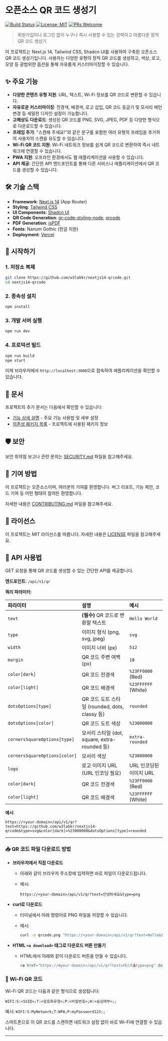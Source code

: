 # 오픈소스 QR 코드 생성기

[![Build Status](https://img.shields.io/travis/com/w3labkr/nextjs14-qrcode.svg)](https://travis-ci.com/w3labkr/nextjs14-qrcode)
[![License: MIT](https://img.shields.io/badge/License-MIT-yellow.svg)](https://opensource.org/licenses/MIT)
[![PRs Welcome](https://img.shields.io/badge/PRs-welcome-brightgreen.svg?style=flat-square)](http://makeapullrequest.com)

> 회원가입이나 로그인 없이 누구나 즉시 사용할 수 있는 강력하고 아름다운 정적 QR 코드 생성기

이 프로젝트는 Next.js 14, Tailwind CSS, Shadcn UI를 사용하여 구축된 오픈소스 QR 코드 생성기입니다. 사용자는 다양한 유형의 정적 QR 코드를 생성하고, 색상, 로고, 모양 등 광범위한 옵션을 통해 자유롭게 커스터마이징할 수 있습니다.

## ✨ 주요 기능

- **다양한 콘텐츠 유형 지원**: URL, 텍스트, Wi-Fi 정보를 QR 코드로 변환할 수 있습니다.
- **자유로운 커스터마이징**: 전경색, 배경색, 로고 삽입, QR 코드 둥글기 및 모서리 패턴 변경 등 세밀한 디자인 설정이 가능합니다.
- **고해상도 다운로드**: 생성된 QR 코드를 PNG, SVG, JPEG, PDF 등 다양한 형식으로 다운로드할 수 있습니다.
- **프레임 추가**: "스캔해 주세요!"와 같은 문구를 포함한 여러 유형의 프레임을 추가하여 사용자의 스캔을 유도할 수 있습니다.
- **Wi-Fi QR 코드 지원**: Wi-Fi 네트워크 정보를 쉽게 QR 코드로 변환하여 즉시 네트워크에 연결할 수 있습니다.
- **PWA 지원**: 오프라인 환경에서도 웹 애플리케이션을 사용할 수 있습니다.
- **API 제공**: 간단한 API 엔드포인트를 통해 다른 서비스나 애플리케이션에서 QR 코드를 생성할 수 있습니다.

## 🛠️ 기술 스택

- **Framework**: [Next.js 14](https://nextjs.org/) (App Router)
- **Styling**: [Tailwind CSS](https://tailwindcss.com/)
- **UI Components**: [Shadcn UI](https://ui.shadcn.com/)
- **QR Code Generation**: [qr-code-styling-node](https://www.npmjs.com/package/qr-code-styling-node), [qrcode](https://www.npmjs.com/package/qrcode)
- **PDF Generation**: [jsPDF](https://www.npmjs.com/package/jspdf)
- **Fonts**: Nanum Gothic (한글 지원)
- **Deployment**: [Vercel](https://vercel.com/)

## 🚀 시작하기

### 1. 저장소 복제

```bash
git clone https://github.com/w3labkr/nextjs14-qrcode.git
cd nextjs14-qrcode
```

### 2. 종속성 설치

```bash
npm install
```

### 3. 개발 서버 실행

```bash
npm run dev
```

### 4. 프로덕션 빌드

```bash
npm run build
npm start
```

이제 브라우저에서 `http://localhost:3000`으로 접속하여 애플리케이션을 확인할 수 있습니다.

## 📘 문서

프로젝트의 추가 문서는 다음에서 확인할 수 있습니다:

- [기능 상세 설명](./docs/FEATURES.md) - 주요 기능 사용법 및 세부 설정
- [의존성 패키지 목록](./docs/DEPENDENCIES.md) - 프로젝트에 사용된 패키지 정보

## 🛡️ 보안

보안 취약점 보고나 관련 문의는 [SECURITY.md](./SECURITY.md) 파일을 참고해주세요.

## 🤝 기여 방법

이 프로젝트는 오픈소스이며, 여러분의 기여를 환영합니다. 버그 리포트, 기능 제안, 코드 기여 등 어떤 형태의 참여든 환영합니다.

자세한 내용은 [CONTRIBUTING.md](./CONTRIBUTING.md) 파일을 참고해주세요.

## 📝 라이선스

이 프로젝트는 MIT 라이선스를 따릅니다. 자세한 내용은 [LICENSE](./LICENSE) 파일을 참고해주세요.

## 🔌 API 사용법

GET 요청을 통해 QR 코드를 생성할 수 있는 간단한 API를 제공합니다.

**엔드포인트**: `/api/v1/qr`

**쿼리 파라미터**:

| 파라미터 | 설명 | 예시 |
| :--- | :--- | :--- |
| `text` | **(필수)** QR 코드로 변환할 텍스트 | `Hello World` |
| `type` | 이미지 형식 (png, svg, jpeg) | `svg` |
| `width` | 이미지 너비 (px) | `512` |
| `margin` | QR 코드 주변 여백 (px) | `10` |
| `color[dark]` | QR 코드 전경색 | `%23FF0000` (Red) |
| `color[light]` | QR 코드 배경색 | `%23FFFFFF` (White) |
| `dotsOptions[type]` | QR 코드 도트 스타일 (rounded, dots, classy 등) | `rounded` |
| `dotsOptions[color]` | QR 코드 도트 색상 | `%23000000` |
| `cornersSquareOptions[type]` | 모서리 스타일 (dot, square, extra-rounded 등) | `extra-rounded` |
| `cornersSquareOptions[color]` | 모서리 색상 | `%23000000` |
| `logo` | 로고 이미지 URL (URL 인코딩 필요) | URL 인코딩된 이미지 URL |
| `color[dark]` | QR 코드 전경색 | `%23FF0000` (Red) |
| `color[light]` | QR 코드 배경색 | `%23FFFFFF` (White) |

**예시**:

```text
https://<your-domain>/api/v1/qr?text=https://github.com/w3labkr/nextjs14-qrcode&type=svg&color[dark]=%23000000&dotsOptions[type]=rounded
```

---

### 📥 QR 코드 파일 다운로드 방법

- **브라우저에서 직접 다운로드**
  - 아래와 같이 브라우저 주소창에 입력하면 바로 파일이 다운로드됩니다.
  - 예시:
  
    ```
    https://<your-domain>/api/v1/qr?text=안녕하세요&type=png
    ```

- **curl로 다운로드**
  - 터미널에서 아래 명령어로 PNG 파일을 저장할 수 있습니다.
  - 예시:
  
    ```bash
    curl -o qrcode.png "https://<your-domain>/api/v1/qr?text=Hello&type=png"
    ```

- **HTML `<a download>` 태그로 다운로드 버튼 만들기**
  - HTML에서 아래와 같이 다운로드 버튼을 만들 수 있습니다.
  
    ```html
    <a href="https://<your-domain>/api/v1/qr?text=테스트&type=png" download="qrcode.png">PNG 다운로드</a>
    ```

### 🔄 Wi-Fi QR 코드

Wi-Fi QR 코드는 다음과 같은 형식으로 생성됩니다:

```
WIFI:S:<SSID>;T:<암호화유형>;P:<비밀번호>;H:<숨김여부>;;
```

예시: `WIFI:S:MyNetwork;T:WPA;P:myPassword123;;`

스마트폰으로 이 QR 코드를 스캔하면 네트워크 설정 없이 바로 Wi-Fi에 연결할 수 있습니다.

---
